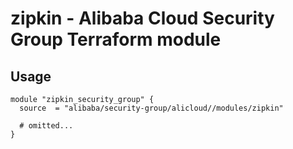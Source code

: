 # zipkin - Alibaba Cloud Security Group Terraform module

## Usage

```hcl
module "zipkin_security_group" {
  source  = "alibaba/security-group/alicloud//modules/zipkin"

  # omitted...
}
```

<!-- BEGINNING OF PRE-COMMIT-TERRAFORM DOCS HOOK -->
<!-- END OF PRE-COMMIT-TERRAFORM DOCS HOOK -->
